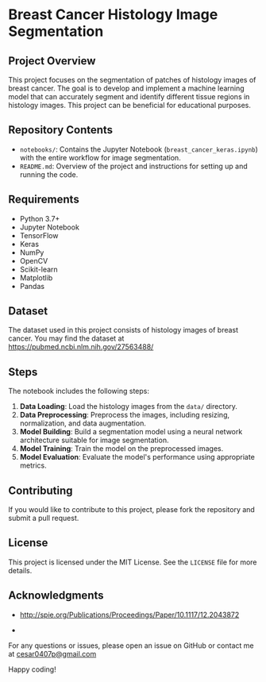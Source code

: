 # Breast Cancer Histology Image Segmentation

## Project Overview

This project focuses on the segmentation of patches of histology images of breast cancer. The goal is to develop and implement a machine learning model that can accurately segment and identify different tissue regions in histology images. This project can be beneficial for educational purposes. 

## Repository Contents

- `notebooks/`: Contains the Jupyter Notebook (`breast_cancer_keras.ipynb`) with the entire workflow for image segmentation.
- `README.md`: Overview of the project and instructions for setting up and running the code.

## Requirements

- Python 3.7+
- Jupyter Notebook
- TensorFlow 
- Keras
- NumPy
- OpenCV
- Scikit-learn
- Matplotlib
- Pandas


## Dataset

The dataset used in this project consists of histology images of breast cancer. You may find the dataset at https://pubmed.ncbi.nlm.nih.gov/27563488/

## Steps

The notebook includes the following steps:

1. **Data Loading**: Load the histology images from the `data/` directory.
2. **Data Preprocessing**: Preprocess the images, including resizing, normalization, and data augmentation.
3. **Model Building**: Build a segmentation model using a neural network architecture suitable for image segmentation.
4. **Model Training**: Train the model on the preprocessed images.
5. **Model Evaluation**: Evaluate the model's performance using appropriate metrics.


## Contributing

If you would like to contribute to this project, please fork the repository and submit a pull request.


## License

This project is licensed under the MIT License. See the `LICENSE` file for more details.

## Acknowledgments

- [Dataset Source]:
  https://www.ncbi.nlm.nih.gov/pubmed/27563488
  http://spie.org/Publications/Proceedings/Paper/10.1117/12.2043872

- [Based on previous notebook]:
  https://www.kaggle.com/code/baselanaya/breast-cancer-detection-using-cnn


For any questions or issues, please open an issue on GitHub or contact me at cesar0407p@gmail.com

Happy coding!
